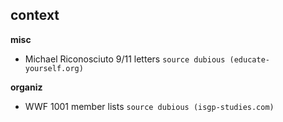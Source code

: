 ## context

**misc**
- Michael Riconosciuto 9/11 letters ``source dubious (educate-yourself.org)``

**organiz**
- WWF 1001 member lists ``source dubious (isgp-studies.com)``
